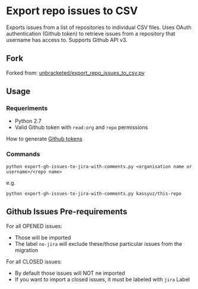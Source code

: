# Export repo issues to CSV

Exports issues from a list of repositories to individual CSV files. Uses OAuth authentication (Github token) to retrieve issues from a repository that username has access to. Supports Github API v3.

## Fork
Forked from: [unbracketed/export_repo_issues_to_csv.py](https://gist.github.com/unbracketed/3380407)

## Usage

### Requeriments
- Python 2.7
- Valid Github token with `read:org` and `repo` permissions

How to generate [Github tokens](https://github.com/settings/tokens)

### Commands

~~~~
python export-gh-issues-to-jira-with-comments.py <organisation name or username>/<repo name>

~~~~

e.g.

~~~~
python export-gh-issues-to-jira-with-comments.py kassyuz/this-repo
~~~~

## Github Issues Pre-requirements

For all OPENED issues:
- Those will be imported
- The label `no-jira` will exclude these/those particular issues from the migration

For all CLOSED issues:
- By default those issues will NOT ne imported
- If you want to import a closed issues, it must be labeled with `jira` Label